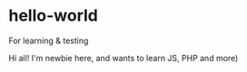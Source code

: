 # hello-world
For learning &amp; testing

Hi all! I'm newbie here, and wants to learn JS, PHP and more)
